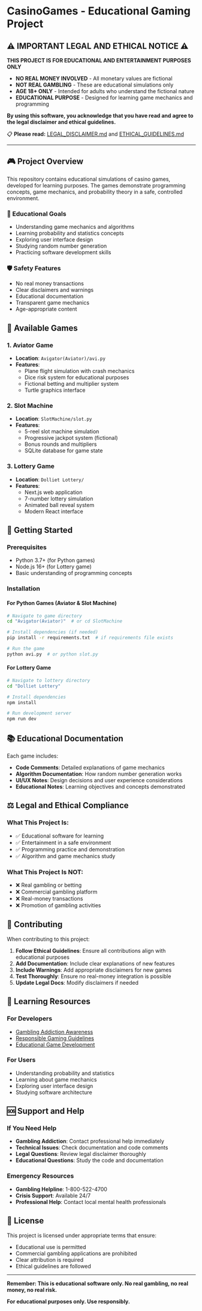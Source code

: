 # CasinoGames - Educational Gaming Project

## ⚠️ IMPORTANT LEGAL AND ETHICAL NOTICE ⚠️

**THIS PROJECT IS FOR EDUCATIONAL AND ENTERTAINMENT PURPOSES ONLY**

- **NO REAL MONEY INVOLVED** - All monetary values are fictional
- **NOT REAL GAMBLING** - These are educational simulations only
- **AGE 18+ ONLY** - Intended for adults who understand the fictional nature
- **EDUCATIONAL PURPOSE** - Designed for learning game mechanics and programming

**By using this software, you acknowledge that you have read and agree to the legal disclaimer and ethical guidelines.**

📋 **Please read:** [LEGAL_DISCLAIMER.md](LEGAL_DISCLAIMER.md) and [ETHICAL_GUIDELINES.md](ETHICAL_GUIDELINES.md)

---

## 🎮 Project Overview

This repository contains educational simulations of casino games, developed for learning purposes. The games demonstrate programming concepts, game mechanics, and probability theory in a safe, controlled environment.

### 🎯 Educational Goals

- Understanding game mechanics and algorithms
- Learning probability and statistics concepts
- Exploring user interface design
- Studying random number generation
- Practicing software development skills

### 🛡️ Safety Features

- No real money transactions
- Clear disclaimers and warnings
- Educational documentation
- Transparent game mechanics
- Age-appropriate content

## 🎲 Available Games

### 1. Aviator Game

- **Location**: `Avigator(Aviator)/avi.py`
- **Features**:
  - Plane flight simulation with crash mechanics
  - Dice risk system for educational purposes
  - Fictional betting and multiplier system
  - Turtle graphics interface

### 2. Slot Machine

- **Location**: `SlotMachine/slot.py`
- **Features**:
  - 5-reel slot machine simulation
  - Progressive jackpot system (fictional)
  - Bonus rounds and multipliers
  - SQLite database for game state

### 3. Lottery Game

- **Location**: `Dolliet Lottery/`
- **Features**:
  - Next.js web application
  - 7-number lottery simulation
  - Animated ball reveal system
  - Modern React interface

## 🚀 Getting Started

### Prerequisites

- Python 3.7+ (for Python games)
- Node.js 16+ (for Lottery game)
- Basic understanding of programming concepts

### Installation

#### For Python Games (Aviator & Slot Machine)

```bash
# Navigate to game directory
cd "Avigator(Aviator)"  # or cd SlotMachine

# Install dependencies (if needed)
pip install -r requirements.txt  # if requirements file exists

# Run the game
python avi.py  # or python slot.py
```

#### For Lottery Game

```bash
# Navigate to lottery directory
cd "Dolliet Lottery"

# Install dependencies
npm install

# Run development server
npm run dev
```

## 📚 Educational Documentation

Each game includes:

- **Code Comments**: Detailed explanations of game mechanics
- **Algorithm Documentation**: How random number generation works
- **UI/UX Notes**: Design decisions and user experience considerations
- **Educational Notes**: Learning objectives and concepts demonstrated

## ⚖️ Legal and Ethical Compliance

### What This Project Is:

- ✅ Educational software for learning
- ✅ Entertainment in a safe environment
- ✅ Programming practice and demonstration
- ✅ Algorithm and game mechanics study

### What This Project Is NOT:

- ❌ Real gambling or betting
- ❌ Commercial gambling platform
- ❌ Real-money transactions
- ❌ Promotion of gambling activities

## 🤝 Contributing

When contributing to this project:

1. **Follow Ethical Guidelines**: Ensure all contributions align with educational purposes
2. **Add Documentation**: Include clear explanations of new features
3. **Include Warnings**: Add appropriate disclaimers for new games
4. **Test Thoroughly**: Ensure no real-money integration is possible
5. **Update Legal Docs**: Modify disclaimers if needed

## 📖 Learning Resources

### For Developers

- [Gambling Addiction Awareness](https://www.gamblersanonymous.org/)
- [Responsible Gaming Guidelines](https://www.responsiblegaming.org/)
- [Educational Game Development](https://www.gamedev.net/)

### For Users

- Understanding probability and statistics
- Learning about game mechanics
- Exploring user interface design
- Studying software architecture

## 🆘 Support and Help

### If You Need Help

- **Gambling Addiction**: Contact professional help immediately
- **Technical Issues**: Check documentation and code comments
- **Legal Questions**: Review legal disclaimer thoroughly
- **Educational Questions**: Study the code and documentation

### Emergency Resources

- **Gambling Helpline**: 1-800-522-4700
- **Crisis Support**: Available 24/7
- **Professional Help**: Contact local mental health professionals

## 📄 License

This project is licensed under appropriate terms that ensure:

- Educational use is permitted
- Commercial gambling applications are prohibited
- Clear attribution is required
- Ethical guidelines are followed

---

**Remember: This is educational software only. No real gambling, no real money, no real risk.**

**For educational purposes only. Use responsibly.**
